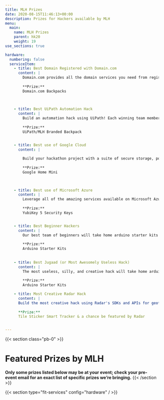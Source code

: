 ```yaml
---
title: MLH Prizes
date: 2020-08-15T11:46:13+00:00
description: Prizes for Hackers available by MLH
menu:
  main:
    name: MLH Prizes
    parent: hk20
    weight: 19
use_sections: true

hardware:
  numbering: false
  serviceItem:
    - title: Best Domain Registered with Domain.com
      content: |
        Domain.com provides all the domain services you need from registration to hosting to SSL certificates and beyond. Each hacker will receive a FREE domain name and year of domain privacy from Domain.com for their project this weekend! 
        
        **Prize:**
        Domain.com Backpacks
      
      

    - title: Best UiPath Automation Hack
      content: |
        Build an automation hack using UiPath! Each winning team member will receive a UiPath Branded Backpack.
        
        **Prize:**
        UiPath/MLH Branded Backpack


    - title: Best use of Google Cloud
      content: |
        
        Build your hackathon project with a suite of secure storage, powerful compute, and integrated data analytics products provided by Google Cloud. See full list of products here: g.co/cloud. Each winning team member will receive a Google Home Mini.
        
        **Prize:** 
        Google Home Mini
        
 

    - title: Best use of Microsoft Azure
      content: |
        Leverage all of the amazing services available on Microsoft Azure in your hack this weekend to win security keys for you and your team.
        
        **Prize:**
        YubiKey 5 Security Keys


    - title: Best Beginner Hackers
      content: |
        Our best team of beginners will take home arduino starter kits to continue hacking on at future events. Teams must be at least 50% first time hackers to be eligible.
        
        **Prize:**
        Arduino Starter Kits
        
        
    - title: Best Jugaad (or Most Awesomely Useless Hack)
      content: |
        The most useless, silly, and creative hack will take home arduino starter kits too!
        
        **Prize:**
        Arduino Starter Kits        

    - title: Most Creative Radar Hack
      content: |
      Build the most creative hack using Radar's SDKs and APIs for geofencing, location search, and geocoding. Some ideas for location-aware projects include: a delivery
      
      **Prize:**
      Tile Sticker Smart Tracker & a chance be featured by Radar 


---
```


{{< section class="pb-0" >}}
# Featured Prizes by MLH

**Only some prizes listed below may be at your event; 
check your pre-event email for an exact list of specific prizes we’re bringing.**
{{< /section >}}

{{< section type="fit-services" config="hardware" / >}}





